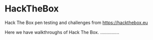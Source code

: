 # HackTheBox
Hack The Box pen testing and challenges from https://hackthebox.eu

Here we have walkthroughs of Hack The Box. ...............